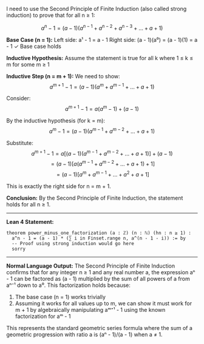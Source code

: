 I need to use the Second Principle of Finite Induction (also called strong induction) to prove that for all n ≥ 1:

$$a^n - 1 = (a - 1)(a^{n-1} + a^{n-2} + a^{n-3} + \ldots + a + 1)$$

**Base Case (n = 1):**
Left side: a¹ - 1 = a - 1
Right side: (a - 1)(a⁰) = (a - 1)(1) = a - 1
✓ Base case holds

**Inductive Hypothesis:** Assume the statement is true for all k where 1 ≤ k ≤ m for some m ≥ 1

**Inductive Step (n = m + 1):**
We need to show:
$$a^{m+1} - 1 = (a - 1)(a^m + a^{m-1} + \ldots + a + 1)$$

Consider:
$$a^{m+1} - 1 = a(a^m - 1) + (a - 1)$$

By the inductive hypothesis (for k = m):
$$a^m - 1 = (a - 1)(a^{m-1} + a^{m-2} + \ldots + a + 1)$$

Substitute:
$$a^{m+1} - 1 = a[(a - 1)(a^{m-1} + a^{m-2} + \ldots + a + 1)] + (a - 1)$$
$$= (a - 1)[a(a^{m-1} + a^{m-2} + \ldots + a + 1) + 1]$$
$$= (a - 1)[a^m + a^{m-1} + \ldots + a^2 + a + 1]$$

This is exactly the right side for n = m + 1.

**Conclusion:** By the Second Principle of Finite Induction, the statement holds for all n ≥ 1.

---
**Lean 4 Statement:**
```lean
theorem power_minus_one_factorization (a : ℤ) (n : ℕ) (hn : n ≥ 1) :
  a^n - 1 = (a - 1) * (∑ i in Finset.range n, a^(n - 1 - i)) := by
  -- Proof using strong induction would go here
  sorry
```

---
**Normal Language Output:**
The Second Principle of Finite Induction confirms that for any integer n ≥ 1 and any real number a, the expression aⁿ - 1 can be factored as (a - 1) multiplied by the sum of all powers of a from aⁿ⁻¹ down to a⁰. This factorization holds because:

1. The base case (n = 1) works trivially
2. Assuming it works for all values up to m, we can show it must work for m + 1 by algebraically manipulating aᵐ⁺¹ - 1 using the known factorization for aᵐ - 1

This represents the standard geometric series formula where the sum of a geometric progression with ratio a is (aⁿ - 1)/(a - 1) when a ≠ 1.